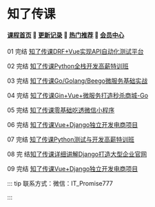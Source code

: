# 知了传课

#### [**课程首页**](../../README.md) 💖 [**更新记录**](./gxjl-2023.md) 💖 [**热门推荐**](./rmtj.md) 💖 [**会员中心**](./vip.md)

01 完结 [知了传课DRF+Vue实现API自动化测试平台](https://study.163.com/course/introduction.htm?courseId=1210028051)

02 完结 [知了传课Python全栈开发高薪特训班](https://study.163.com/course/introduction.htm?courseId=1004504016)

03 完结 [知了传课Go/Golang/Beego微服务基础实战](https://study.163.com/course/introduction/1209977452.htm)

04 完结 [知了传课Gin+Vue+微服务打造秒杀商城-Go](https://study.163.com/course/introduction/1210803856.htm)

05 完结 [知了传课零基础吃透微信小程序](https://study.163.com/course/introduction.htm?courseId=1006226013)

06 完结 [知了传课Vue+Django独立开发电商项目](https://study.163.com/course/introduction.htm?courseId=1209490803)

07 完结 [知了传课Python测试与开发高薪特训班](https://study.163.com/course/introduction.htm?courseId=1209351817)

08 完 结[知了传课详细讲解Django打造大型企业官网](https://study.163.com/course/introduction.htm?courseId=1005084022)

09 完结 [知了传课Vue+Django独立开发电商项目](https://study.163.com/course/introduction.htm?courseId=1209490803)

::: tip
联系方式：微信：IT_Promise777

:::